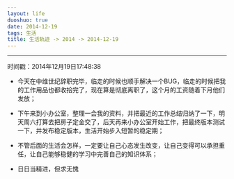 ```yaml
---
layout: life
duoshuo: true
date: 2014-12-19
tags: 生活
title: 生活轨迹 -> 2014 -> 2014-12-19
---
```


******

时间戳：2014年12月19日17:48:38

*  今天在中维世纪辞职完毕，临走的时候也顺手解决一个BUG，临走的时候把我的工作用品也都收拾完了，现在算是彻底离职了，这个月的工资随着下月他们发放；

* 下午来到小办公室，整理一会我的资料，并把最近的工作总结归纳了一下，明天周六打算去把房子定金交了，后天再来小办公室开始工作，把最终版本测试一下，并发布稳定版本，生活开始步入短暂的稳定期；

* 不管后面的生活会怎样，一定要让自己心态发生改变，让自己变得可以承担重任，让自己能够稳健的学习中完善自己的知识体系；

* 日日当精进，但求无愧










